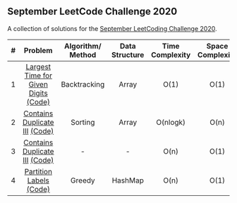 ## September LeetCode Challenge 2020

A collection of solutions for the [September LeetCoding Challenge 2020](https://leetcode.com/explore/challenge/card/september-leetcoding-challenge/).

| # | Problem | Algorithm/ Method | Data Structure | Time Complexity | Space Complexity |  Difficulty |
|:-:|:-:|:-:|:-:|:-:|:-:|:-:|
| 1 | [Largest Time for Given Digits](https://leetcode.com/explore/challenge/card/september-leetcoding-challenge/554/week-1-september-1st-september-7th/3445/)  [(Code)](https://github.com/dikshagoyal26/LeetCode-Solutions/blob/master/september-leetcode-challenge/day1_largest_time_for_given_digits.js)| Backtracking | Array | O(1) | O(1) | Easy |
| 2 | [Contains Duplicate III](https://leetcode.com/explore/challenge/card/september-leetcoding-challenge/554/week-1-september-1st-september-7th/3446/)  [(Code)](https://github.com/dikshagoyal26/LeetCode-Solutions/blob/master/september-leetcode-challenge/day2_contatins_duplicate.js)| Sorting | Array | O(nlogk) | O(n) | Medium |
| 3 | [Contains Duplicate III](https://leetcode.com/explore/challenge/card/september-leetcoding-challenge/554/week-1-september-1st-september-7th/3447/)  [(Code)](https://github.com/dikshagoyal26/LeetCode-Solutions/blob/master/september-leetcode-challenge/day3_repeated_substring_pattern.js)| - | - | O(n) | O(1) | Easy |
| 4 | [Partition Labels](https://leetcode.com/explore/challenge/card/september-leetcoding-challenge/554/week-1-september-1st-september-7th/3448/)  [(Code)](https://github.com/dikshagoyal26/LeetCode-Solutions/blob/master/september-leetcode-challenge/day4_partition_labels.js)| Greedy | HashMap | O(n) | O(1) | Medium |
